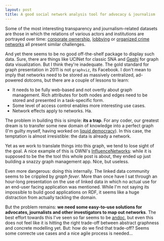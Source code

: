 ```yaml
---
layout: post
title: A good social network analysis tool for advocacy & journalism
---
```


Some of the most interesting transparency and journalism-related
datasets are those in which the relations of various actors and
institutions are portrayed over time: [corporate ownership](http://opencorporates.com/), 
[lobbying](http://lobbypedia.de/) or [organized crime 
networks](http://www.reportingproject.net/)  all present similar
challenges. 

And yet there seems to be no good off-the-shelf package to display
such data. Sure, there are things like UCINet for classic SNA and 
[Gephi](https://gephi.org/) for graph data visualization. But I think 
they're inadequate. The gold standard for graph presentation in 2011
is not ``graphviz``, its Facebook. I don't mean to imply that 
networks need to be stored as massively centralized, ad-powered 
dotcoms, but there are a couple of lessons to learn:

* It needs to be fully web-based and not overtly about graph 
  management. Rich attributes for both nodes and edges need to be stored 
  and presented in a task-specific form.
* Some level of access control enables more interesting use cases.
* Network effects apply to networks. Ha.

The problem in building this is simple: **its a trap**. For any coder, 
our greatest dream is to transfer some new domain of knowledge into a
perfect graph (I'm guilty myself, having worked on [liquid democracy](http://wiki.liqd.net/Main_Page)). 
In this case, the temptation is almost irresistible: the data is already a 
network. 

Yet as we work to translate things into this graph, we tend to lose 
sight of the goal. A nice example of this is OWNI's
[InfluenceNetworks](http://influencenetworks.org/): while it is supposed to
be the the tool this whole post is about, they ended up just building a 
snazzy graph management app. Nice, but useless.

Even more dangerous: doing this internally. The linked data community 
seems to be crippled by *graph fever*. More than once have I sat through 
an hour-long presentation on the use of linked data in which no actual 
use for an end-user facing application was mentioned. While I'm not saying 
its impossible to build good applications on RDF, it seems like a huge
distraction from actually tackling the domain.

But the problem remains: **we need some easy-to-use solutions for
advocates, journalists and other investigators to map out networks**. The 
best effort towards this I've seen so far seems to be 
[andoc](https://github.com/endpnt/andoc), but even this does not feel
like it is hitting the right trade-off between abstract graphness and 
concrete modelling yet. But: how do we find that trade-off? Seems some 
conrecte use cases and a nice agile process is needed...

